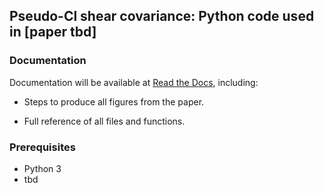 ## Pseudo-Cl shear covariance: Python code used in [paper tbd]

### Documentation

Documentation will be available at [Read the Docs](https://shear-pcl-cov.readthedocs.io/), including:

* Steps to produce all figures from the paper.

* Full reference of all files and functions.

### Prerequisites

* Python 3
* tbd
